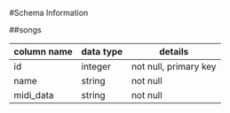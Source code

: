 #Schema Information

##songs

column name | data type | details
------------|-----------|----------------------
id          | integer   | not null, primary key
name        | string    | not null
midi_data   | string    | not null
